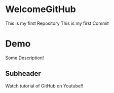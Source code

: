 # WelcomeGitHub
This is my first Repository
This is my first Commit

# Demo
Some Description!

## Subheader
Watch tutorial of GitHub on Youtube!!